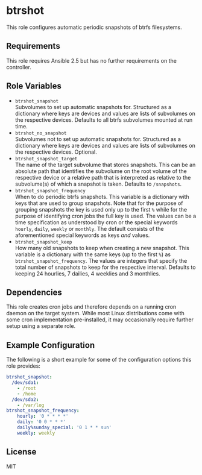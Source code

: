 btrshot
=======

This role configures automatic periodic snapshots of btrfs filesystems.

Requirements
------------

This role requires Ansible 2.5 but has no further requirements on the controller.

Role Variables
--------------

* `btrshot_snapshot`  
  Subvolumes to set up automatic snapshots for.
  Structured as a dictionary where keys are devices and values are lists of subvolumes on the respective devices.
  Defaults to all btrfs subvolumes mounted at run time.
* `btrshot_no_snapshot`  
  Subvolumes not to set up automatic snapshots for.
  Structured as a dictionary where keys are devices and values are lists of subvolumes on the respective devices.
  Optional.
* `btrshot_snapshot_target`  
  The name of the target subvolume that stores snapshots.
  This can be an absolute path that identifies the subvolume on the root volume of the respective device or a relative path that is interpreted as relative to the subvolume(s) of which a snapshot is taken.
  Defaults to `/snapshots`.
* `btrshot_snapshot_frequency`  
  When to do periodic btrfs snapshots.
  This variable is a dictionary with keys that are used to group snapshots.
  Note that for the purpose of grouping snapshots the key is used only up to the first `%` while for the purpose of identifying cron jobs the full key is used.
  The values can be a time specification as understood by cron or the special keywords `hourly`, `daily`, `weekly` or `monthly`.
  The default consists of the aforementioned special keywords as keys *and* values.
* `btrshot_snapshot_keep`  
  How many old snapshots to keep when creating a new snapshot.
  This variable is a dictionary with the same keys (up to the first `%`) as `btrshot_snapshot_frequency`.
  The values are integers that specify the total number of snapshots to keep for the respective interval.
  Defaults to keeping 24 hourlies, 7 dailies, 4 weeklies and 3 monthlies.

Dependencies
------------

This role creates cron jobs and therefore depends on a running cron daemon on the target system.
While most Linux distributions come with some cron implementation pre-installed, it may occasionally require further setup using a separate role.

Example Configuration
---------------------

The following is a short example for some of the configuration options this role provides:

```yaml
btrshot_snapshot:
  /dev/sda1:
    - /root
    - /home
  /dev/sda2:
    - /var/log
btrshot_snapshot_frequency:
    hourly: '0 * * * *'
    daily: '0 0 * * *'
    daily%sunday_special: '0 1 * * sun'
    weekly: weekly
```

License
-------

MIT
